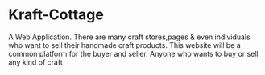 # Kraft-Cottage
A Web Application. 
There are many craft stores,pages & even individuals who want to sell their handmade craft products. This website will be a common platform for the buyer and seller. 
Anyone who wants to buy or sell any kind of craft

